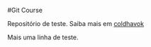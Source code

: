 ﻿#Git Course

Repositório de teste. Saiba mais em [coldhavok](https://github.com/coldhavok)

Mais uma linha de teste.